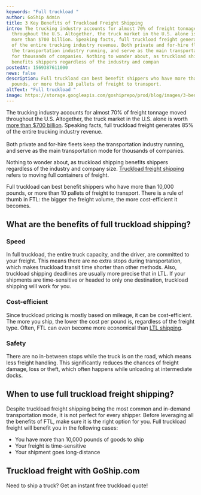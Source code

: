 ```yaml
---
keywords: "Full truckload "
author: GoShip Admin
title: 3 Key Benefits of Truckload Freight Shipping
intro: The trucking industry accounts for almost 70% of freight tonnage moved
  throughout the U.S. Altogether, the truck market in the U.S. alone is worth
  more than $700 billion. Speaking facts, full truckload freight generates 85%
  of the entire trucking industry revenue. Both private and for-hire fleets keep
  the transportation industry running, and serve as the main transportation mode
  for thousands of companies. Nothing to wonder about, as truckload shipping
  benefits shippers regardless of the industry and compan
postedAt: 1569387611000
news: false
description: Full truckload can best benefit shippers who have more than 10,000
  pounds, or more than 10 pallets of freight to transport.
altText: "Full truckload "
image: https://storage.googleapis.com/goshiprepo/prod/blog/images/3-benefits-truckload-freight-shipping.jpg
---
```

The trucking industry accounts for almost 70% of freight tonnage moved throughout the U.S. Altogether, the truck market in the U.S. alone is worth [more than $700 billion](https://medium.com/@sambokher/segments-of-u-s-trucking-industry-d872b5fca913). Speaking facts, full truckload freight generates 85% of the entire trucking industry revenue. \
\
Both private and for-hire fleets keep the transportation industry running, and serve as the main transportation mode for thousands of companies. 

Nothing to wonder about, as truckload shipping benefits shippers regardless of the industry and company size. [Truckload freight shipping](https://www.goship.com/blog/what-is-truckload-shipping-and-how-does-it-work/) refers to moving full containers of freight. 

Full truckload can best benefit shippers who have more than 10,000 pounds, or more than 10 pallets of freight to transport. There is a rule of thumb in FTL: the bigger the freight volume, the more cost-efficient it becomes.

## What are the benefits of full truckload shipping?

### Speed

In full truckload, the entire truck capacity, and the driver, are committed to your freight. This means there are no extra stops during transportation, which makes truckload transit time shorter than other methods. Also, truckload shipping deadlines are usually more precise that in LTL. If your shipments are time-sensitive or headed to only one destination, truckload shipping will work for you.

### Cost-efficient

Since truckload pricing is mostly based on mileage, it can be cost-efficient. The more you ship, the lower the cost per pound is, regardless of the freight type. Often, FTL can even become more economical than [LTL shipping](https://www.goship.com/what-is-ltl-shipping/).

### Safety

There are no in-between stops while the truck is on the road, which means less freight handling. This significantly reduces the chances of freight damage, loss or theft, which often happens while unloading at intermediate docks.

## When to use full truckload freight shipping?

Despite truckload freight shipping being the most common and in-demand transportation mode, it is not perfect for every shipper. Before leveraging all the benefits of FTL, make sure it is the right option for you. Full truckload freight will benefit you in the following cases:

* You have more than 10,000 pounds of goods to ship
* Your freight is time-sensitive
* Your shipment goes long-distance

## Truckload freight with GoShip.com

Need to ship a truck? Get an instant free truckload quote!